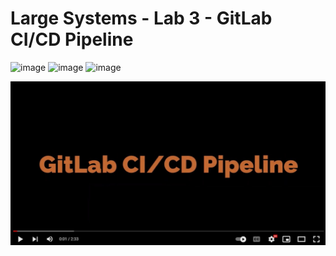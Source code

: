 # Large Systems - Lab 3 - GitLab CI/CD Pipeline
![image](https://user-images.githubusercontent.com/12752516/218289516-6d542aba-7bce-4fb4-85fe-e64277df9cf1.png) ![image](https://user-images.githubusercontent.com/12752516/218289533-6861f864-891a-435a-b72f-57f580990785.png) ![image](https://user-images.githubusercontent.com/12752516/218289541-ff8afa13-4b51-420e-a4d1-740846c03398.png)


[![Video1](https://github.com/husseinahmed-dev/LS-Lab3/blob/main/video-cover.jpg)](https://youtu.be/5t5q5AEEFEc)
